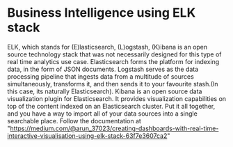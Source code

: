 # Business Intelligence using ELK stack

ELK, which stands for (E)lasticsearch, (L)ogstash, (K)ibana is an open source technology stack that was not necessarily designed for this type of real time analytics use case. Elasticsearch forms the platform for indexing data, in the form of JSON documents. Logstash serves as the data processing pipeline that ingests data from a multitude of sources simultaneously, transforms it, and then sends it to your favourite stash.(In this case, its naturally Elasticsearch). Kibana is an open source data visualization plugin for Elasticsearch. It provides visualization capabilities on top of the content indexed on an Elasticsearch cluster. Put it all together, and you have a way to import all of your data sources into a single searchable place.
Follow the documentation at "https://medium.com/@arun_37023/creating-dashboards-with-real-time-interactive-visualisation-using-elk-stack-63f7e3607ca2"

